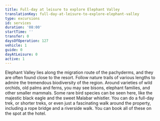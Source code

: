 ```yaml
---
title: Full-day at leisure to explore Elephant Valley
translationKey: full-day-at-leisure-to-explore-elephant-valley
type: excursions
id: services
duration: '08:00'
startTime: ''
transfer: 0
daysOfOperation: 127
vehicle: 1
guide: 0
dayAtLeisure: 0
active: 1
---
```

Elephant Valley lies along the migration route of the pachyderms, and they are often found close to the resort. Follow nature trails of various lengths to admire the tremendous biodiversity of the region. Around varieties of wild orchids, old palms and ferns, you may see bisons, elephant families, and other smaller mammals. Some rare bird species can be seen here, like the majestic black eagle and the sweet Malabar whistler. You can do a full-day trek, or shorter treks, or even just a fascinating walk around the property, including a rope bridge and a riverside walk. You can book all of these on the spot at the hotel.